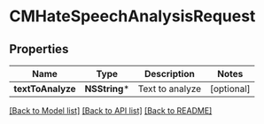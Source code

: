 # CMHateSpeechAnalysisRequest

## Properties
Name | Type | Description | Notes
------------ | ------------- | ------------- | -------------
**textToAnalyze** | **NSString*** | Text to analyze | [optional] 

[[Back to Model list]](../README.md#documentation-for-models) [[Back to API list]](../README.md#documentation-for-api-endpoints) [[Back to README]](../README.md)


